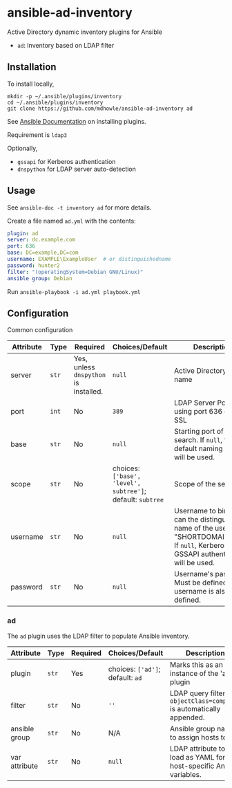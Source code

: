 
# ansible-ad-inventory

Active Directory dynamic inventory plugins for Ansible

  * `ad`: Inventory based on LDAP filter

## Installation

To install locally,

```
mkdir -p ~/.ansible/plugins/inventory
cd ~/.ansible/plugins/inventory
git clone https://github.com/mdhowle/ansible-ad-inventory ad
```

See [Ansible Documentation](https://docs.ansible.com/ansible/latest/dev_guide/developing_locally.html#adding-a-plugin-locally) on installing plugins.

Requirement is `ldap3`

Optionally,
  - `gssapi` for Kerberos authentication
  - `dnspython` for LDAP server auto-detection

## Usage
See `ansible-doc -t inventory ad` for more details.

Create a file named `ad.yml` with the contents:

```yaml
plugin: ad
server: dc.example.com
port: 636
base: DC=example,DC=com
username: EXAMPLE\ExampleUser  # or distinguishedname
password: hunter2
filter: "(operatingSystem=Debian GNU/Linux)"
ansible group: Debian
```

Run `ansible-playbook -i ad.yml playbook.yml`


## Configuration
Common configuration

| Attribute | Type | Required | Choices/Default | Description |
|--|--|--|--|--|
| server | `str` | Yes, unless `dnspython` is installed. | `null` | Active Directory server name |
| port | `int` | No | `389` | LDAP Server Port; using port 636 enables SSL |
| base | `str` | No | `null` | Starting port of the search. If `null`, the default naming context will be used. |
| scope | `str` | No | choices: `['base', 'level', subtree']`; default: `subtree` | Scope of the search |
| username | `str` | No | `null` | Username to bind as. It can the distinguished name of the user, or "SHORTDOMAIN\user".  If `null`, Kerberos + GSSAPI authentication will be used.
| password | `str` | No | `null` | Username's password. Must be defined if username is also defined. |


### ad
The `ad` plugin uses the LDAP filter to populate Ansible inventory.

| Attribute | Type | Required | Choices/Default | Description |
|--|--|--|--|--|
| plugin | `str`| Yes | choices: `['ad']`; default: `ad` |  Marks this as an instance of the 'ad' plugin |
| filter | `str` | No | `''` | LDAP query filter. `objectClass=computer` is automatically appended. | 
| ansible group | `str` | No | N/A | Ansible group name to assign hosts to |
| var attribute | `str` | No | `null` | LDAP attribute to load as YAML for host-specific Ansible variables. |

